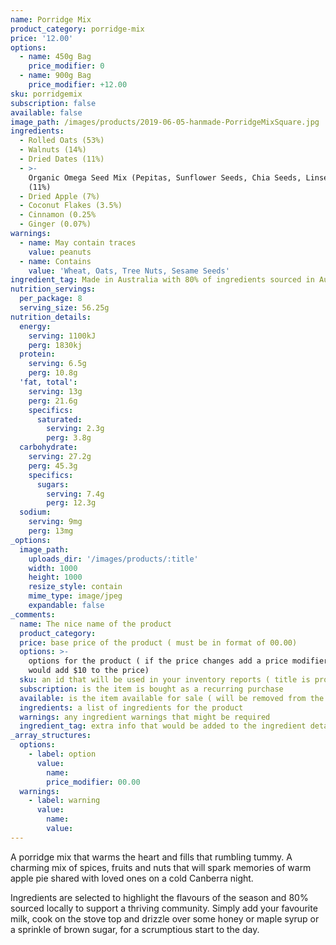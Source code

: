 ```yaml
---
name: Porridge Mix
product_category: porridge-mix
price: '12.00'
options:
  - name: 450g Bag
    price_modifier: 0
  - name: 900g Bag
    price_modifier: +12.00
sku: porridgemix
subscription: false
available: false
image_path: /images/products/2019-06-05-hanmade-PorridgeMixSquare.jpg
ingredients:
  - Rolled Oats (53%)
  - Walnuts (14%)
  - Dried Dates (11%)
  - >-
    Organic Omega Seed Mix (Pepitas, Sunflower Seeds, Chia Seeds, Linseeds)
    (11%)
  - Dried Apple (7%)
  - Coconut Flakes (3.5%)
  - Cinnamon (0.25%
  - Ginger (0.07%)
warnings:
  - name: May contain traces
    value: peanuts
  - name: Contains
    value: 'Wheat, Oats, Tree Nuts, Sesame Seeds'
ingredient_tag: Made in Australia with 80% of ingredients sourced in Australia
nutrition_servings:
  per_package: 8
  serving_size: 56.25g
nutrition_details:
  energy:
    serving: 1100kJ
    perg: 1830kj
  protein:
    serving: 6.5g
    perg: 10.8g
  'fat, total':
    serving: 13g
    perg: 21.6g
    specifics:
      saturated:
        serving: 2.3g
        perg: 3.8g
  carbohydrate:
    serving: 27.2g
    perg: 45.3g
    specifics:
      sugars:
        serving: 7.4g
        perg: 12.3g
  sodium:
    serving: 9mg
    perg: 13mg
_options:
  image_path:
    uploads_dir: '/images/products/:title'
    width: 1000
    height: 1000
    resize_style: contain
    mime_type: image/jpeg
    expandable: false
_comments:
  name: The nice name of the product
  product_category:
  price: base price of the product ( must be in format of 00.00)
  options: >-
    options for the product ( if the price changes add a price modifier +10.00
    would add $10 to the price)
  sku: an id that will be used in your inventory reports ( title is probably good )
  subscription: is the item is bought as a recurring purchase
  available: is the item available for sale ( will be removed from the site )
  ingredients: a list of ingredients for the product
  warnings: any ingredient warnings that might be required
  ingredient_tag: extra info that would be added to the ingredient details
_array_structures:
  options:
    - label: option
      value:
        name:
        price_modifier: 00.00
  warnings:
    - label: warning
      value:
        name:
        value:
---
```


A porridge mix that warms the heart and fills that rumbling tummy. A charming mix of spices, fruits and nuts that will spark memories of warm apple pie shared with loved ones on a cold Canberra night.&nbsp;

Ingredients are selected to highlight the flavours of the season and 80% sourced locally to support a thriving community. Simply add your favourite milk, cook on the stove top and drizzle over some honey or maple syrup or a sprinkle of brown sugar, for a scrumptious start to the day.&nbsp;
